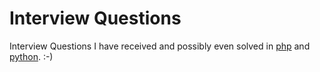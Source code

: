 Interview Questions
==================

Interview Questions I have received and possibly even solved in [php](/php/) and [python](/python/). :-)
